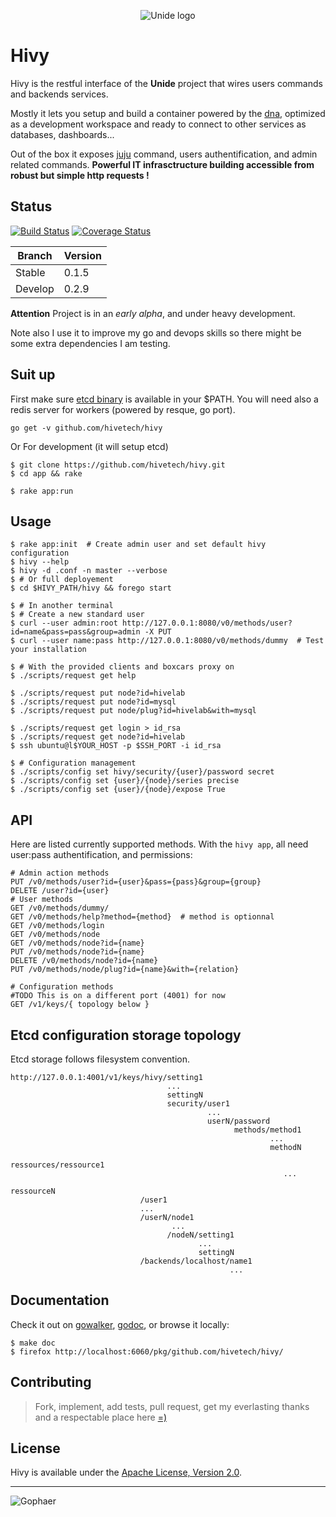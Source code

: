 <p align="center">
  <img src="https://raw.github.com/hivetech/hivetech.github.io/master/images/logo-unide.png" alt="Unide logo"/>
</p>

Hivy
====

Hivy is the restful interface of the **Unide** project that wires users
commands and backends services.

Mostly it lets you setup and build a container powered by the
[dna](https://github.com/hivetech/dna), optimized as a development workspace
and ready to connect to other services as databases, dashboards...

Out of the box it exposes [juju](https://juju.ubuntu.com/) command, users
authentification, and admin related commands.  **Powerful IT infrasctructure
building accessible from robust but simple http requests !**


Status
------

[![Build Status](https://drone.io/github.com/hivetech/hivy/status.png)](https://drone.io/github.com/hivetech/hivy/latest)
[![Coverage Status](https://coveralls.io/repos/hivetech/hivy/badge.png?branch=develop)](https://coveralls.io/r/hivetech/hivy?branch=develop)

Branch   | Version
-------- | -----
Stable   | 0.1.5
Develop  | 0.2.9

**Attention** Project is in an *early alpha*, and under heavy development.

Note also I use it to improve my go and devops skills so
there might be some extra dependencies I am testing.


Suit up
-------

First make sure [etcd binary](https://github.com/coreos/etcd/releases/) is
available in your $PATH. You will need also a redis server for workers (powered
by resque, go port).

```
go get -v github.com/hivetech/hivy
```

Or For development (it will setup etcd)

```console
$ git clone https://github.com/hivetech/hivy.git
$ cd app && rake

$ rake app:run
```

Usage
-----

```console
$ rake app:init  # Create admin user and set default hivy configuration
$ hivy --help
$ hivy -d .conf -n master --verbose  
$ # Or full deployement
$ cd $HIVY_PATH/hivy && forego start

$ # In another terminal
$ # Create a new standard user
$ curl --user admin:root http://127.0.0.1:8080/v0/methods/user?id=name&pass=pass&group=admin -X PUT
$ curl --user name:pass http://127.0.0.1:8080/v0/methods/dummy  # Test your installation

$ # With the provided clients and boxcars proxy on
$ ./scripts/request get help

$ ./scripts/request put node?id=hivelab
$ ./scripts/request put node?id=mysql
$ ./scripts/request put node/plug?id=hivelab&with=mysql

$ ./scripts/request get login > id_rsa
$ ./scripts/request get node?id=hivelab
$ ssh ubuntu@l$YOUR_HOST -p $SSH_PORT -i id_rsa

$ # Configuration management
$ ./scripts/config set hivy/security/{user}/password secret
$ ./scripts/config set {user}/{node}/series precise
$ ./scripts/config set {user}/{node}/expose True
```


API
---

Here are listed currently supported methods. With the `hivy app`, all
need user:pass authentification, and permissions:

```console
# Admin action methods
PUT /v0/methods/user?id={user}&pass={pass}&group={group}
DELETE /user?id={user}
# User methods
GET /v0/methods/dummy/
GET /v0/methods/help?method={method}  # method is optionnal
GET /v0/methods/login
GET /v0/methods/node
GET /v0/methods/node?id={name}
PUT /v0/methods/node?id={name}
DELETE /v0/methods/node?id={name}
PUT /v0/methods/node/plug?id={name}&with={relation}

# Configuration methods
#TODO This is on a different port (4001) for now
GET /v1/keys/{ topology below }
```


Etcd configuration storage topology
-----------------------------------

Etcd storage follows filesystem convention.

```
http://127.0.0.1:4001/v1/keys/hivy/setting1
                                   ...
                                   settingN
                                   security/user1
                                            ...
                                            userN/password
                                                  methods/method1
                                                          ...
                                                          methodN
                                                  ressources/ressource1
                                                             ...
                                                             ressourceN
                             /user1
                             ...
                             /userN/node1
                                    ...
                                   /nodeN/setting1
                                          ...
                                          settingN
                             /backends/localhost/name1
                                                 ...
```

Documentation
-------------

Check it out on [gowalker](http://gowalker.org/github.com/hivetech/hivy),
[godoc](http://godoc.org/github.com/hivetech/hivy), or browse it locally:

```console
$ make doc
$ firefox http://localhost:6060/pkg/github.com/hivetech/hivy/
```


Contributing
------------

> Fork, implement, add tests, pull request, get my everlasting thanks and a
> respectable place here [=)](https://github.com/jondot/groundcontrol)


License
-------

Hivy is available under the [Apache License, Version 2.0](http://www.apache.org/licenses/LICENSE-2.0.html).


---------------------------------------------------------------

![Gophaer](https://raw.github.com/hivetech/hivetech.github.io/master/images/pilotgopher.jpg)
